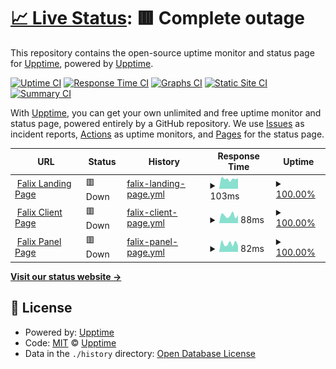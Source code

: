 # [📈 Live Status](https://demo.upptime.js.org): <!--live status--> **🟥 Complete outage**

This repository contains the open-source uptime monitor and status page for [Upptime](https://upptime.js.org), powered by [Upptime](https://github.com/upptime/upptime).

[![Uptime CI](https://github.com/lixxr/statusfalixnodes/workflows/Uptime%20CI/badge.svg)](https://github.com/upptime/upptime/actions?query=workflow%3A%22Uptime+CI%22)
[![Response Time CI](https://github.com/lixxr/statusfalixnodes/workflows/Response%20Time%20CI/badge.svg)](https://github.com/upptime/upptime/actions?query=workflow%3A%22Response+Time+CI%22)
[![Graphs CI](https://github.com/lixxr/statusfalixnodes/workflows/Graphs%20CI/badge.svg)](https://github.com/upptime/upptime/actions?query=workflow%3A%22Graphs+CI%22)
[![Static Site CI](https://github.com/lixxr/statusfalixnodes/workflows/Static%20Site%20CI/badge.svg)](https://github.com/upptime/upptime/actions?query=workflow%3A%22Static+Site+CI%22)
[![Summary CI](https://github.com/lixxr/statusfalixnodes/workflows/Summary%20CI/badge.svg)](https://github.com/upptime/upptime/actions?query=workflow%3A%22Summary+CI%22)

With [Upptime](https://upptime.js.org), you can get your own unlimited and free uptime monitor and status page, powered entirely by a GitHub repository. We use [Issues](https://github.com/upptime/upptime/issues) as incident reports, [Actions](https://github.com/upptime/upptime/actions) as uptime monitors, and [Pages](https://demo.upptime.js.org) for the status page.

<!--start: status pages-->
<!-- This summary is generated by Upptime (https://github.com/upptime/upptime) -->
<!-- Do not edit this manually, your changes will be overwritten -->
<!-- prettier-ignore -->
| URL | Status | History | Response Time | Uptime |
| --- | ------ | ------- | ------------- | ------ |
| <img alt="" src="https://favicons.githubusercontent.com/falixnodes.net" height="13"> [Falix Landing Page](https://falixnodes.net/) | 🟥 Down | [falix-landing-page.yml](https://github.com/lixxr/statusfalixnodes/commits/HEAD/history/falix-landing-page.yml) | <details><summary><img alt="Response time graph" src="./graphs/falix-landing-page/response-time-week.png" height="20"> 103ms</summary><br><a href="https://lixxr.github.io/statusfalixnodes/history/falix-landing-page"><img alt="Response time 197" src="https://img.shields.io/endpoint?url=https%3A%2F%2Fraw.githubusercontent.com%2Flixxr%2Fstatusfalixnodes%2FHEAD%2Fapi%2Ffalix-landing-page%2Fresponse-time.json"></a><br><a href="https://lixxr.github.io/statusfalixnodes/history/falix-landing-page"><img alt="24-hour response time 90" src="https://img.shields.io/endpoint?url=https%3A%2F%2Fraw.githubusercontent.com%2Flixxr%2Fstatusfalixnodes%2FHEAD%2Fapi%2Ffalix-landing-page%2Fresponse-time-day.json"></a><br><a href="https://lixxr.github.io/statusfalixnodes/history/falix-landing-page"><img alt="7-day response time 103" src="https://img.shields.io/endpoint?url=https%3A%2F%2Fraw.githubusercontent.com%2Flixxr%2Fstatusfalixnodes%2FHEAD%2Fapi%2Ffalix-landing-page%2Fresponse-time-week.json"></a><br><a href="https://lixxr.github.io/statusfalixnodes/history/falix-landing-page"><img alt="30-day response time 126" src="https://img.shields.io/endpoint?url=https%3A%2F%2Fraw.githubusercontent.com%2Flixxr%2Fstatusfalixnodes%2FHEAD%2Fapi%2Ffalix-landing-page%2Fresponse-time-month.json"></a><br><a href="https://lixxr.github.io/statusfalixnodes/history/falix-landing-page"><img alt="1-year response time 197" src="https://img.shields.io/endpoint?url=https%3A%2F%2Fraw.githubusercontent.com%2Flixxr%2Fstatusfalixnodes%2FHEAD%2Fapi%2Ffalix-landing-page%2Fresponse-time-year.json"></a></details> | <details><summary><a href="https://lixxr.github.io/statusfalixnodes/history/falix-landing-page">100.00%</a></summary><a href="https://lixxr.github.io/statusfalixnodes/history/falix-landing-page"><img alt="All-time uptime 100.00%" src="https://img.shields.io/endpoint?url=https%3A%2F%2Fraw.githubusercontent.com%2Flixxr%2Fstatusfalixnodes%2FHEAD%2Fapi%2Ffalix-landing-page%2Fuptime.json"></a><br><a href="https://lixxr.github.io/statusfalixnodes/history/falix-landing-page"><img alt="24-hour uptime 100.00%" src="https://img.shields.io/endpoint?url=https%3A%2F%2Fraw.githubusercontent.com%2Flixxr%2Fstatusfalixnodes%2FHEAD%2Fapi%2Ffalix-landing-page%2Fuptime-day.json"></a><br><a href="https://lixxr.github.io/statusfalixnodes/history/falix-landing-page"><img alt="7-day uptime 100.00%" src="https://img.shields.io/endpoint?url=https%3A%2F%2Fraw.githubusercontent.com%2Flixxr%2Fstatusfalixnodes%2FHEAD%2Fapi%2Ffalix-landing-page%2Fuptime-week.json"></a><br><a href="https://lixxr.github.io/statusfalixnodes/history/falix-landing-page"><img alt="30-day uptime 100.00%" src="https://img.shields.io/endpoint?url=https%3A%2F%2Fraw.githubusercontent.com%2Flixxr%2Fstatusfalixnodes%2FHEAD%2Fapi%2Ffalix-landing-page%2Fuptime-month.json"></a><br><a href="https://lixxr.github.io/statusfalixnodes/history/falix-landing-page"><img alt="1-year uptime 100.00%" src="https://img.shields.io/endpoint?url=https%3A%2F%2Fraw.githubusercontent.com%2Flixxr%2Fstatusfalixnodes%2FHEAD%2Fapi%2Ffalix-landing-page%2Fuptime-year.json"></a></details>
| <img alt="" src="https://favicons.githubusercontent.com/client.falixnodes.net" height="13"> [Falix Client Page](https://client.falixnodes.net/) | 🟥 Down | [falix-client-page.yml](https://github.com/lixxr/statusfalixnodes/commits/HEAD/history/falix-client-page.yml) | <details><summary><img alt="Response time graph" src="./graphs/falix-client-page/response-time-week.png" height="20"> 88ms</summary><br><a href="https://lixxr.github.io/statusfalixnodes/history/falix-client-page"><img alt="Response time 254" src="https://img.shields.io/endpoint?url=https%3A%2F%2Fraw.githubusercontent.com%2Flixxr%2Fstatusfalixnodes%2FHEAD%2Fapi%2Ffalix-client-page%2Fresponse-time.json"></a><br><a href="https://lixxr.github.io/statusfalixnodes/history/falix-client-page"><img alt="24-hour response time 64" src="https://img.shields.io/endpoint?url=https%3A%2F%2Fraw.githubusercontent.com%2Flixxr%2Fstatusfalixnodes%2FHEAD%2Fapi%2Ffalix-client-page%2Fresponse-time-day.json"></a><br><a href="https://lixxr.github.io/statusfalixnodes/history/falix-client-page"><img alt="7-day response time 88" src="https://img.shields.io/endpoint?url=https%3A%2F%2Fraw.githubusercontent.com%2Flixxr%2Fstatusfalixnodes%2FHEAD%2Fapi%2Ffalix-client-page%2Fresponse-time-week.json"></a><br><a href="https://lixxr.github.io/statusfalixnodes/history/falix-client-page"><img alt="30-day response time 94" src="https://img.shields.io/endpoint?url=https%3A%2F%2Fraw.githubusercontent.com%2Flixxr%2Fstatusfalixnodes%2FHEAD%2Fapi%2Ffalix-client-page%2Fresponse-time-month.json"></a><br><a href="https://lixxr.github.io/statusfalixnodes/history/falix-client-page"><img alt="1-year response time 254" src="https://img.shields.io/endpoint?url=https%3A%2F%2Fraw.githubusercontent.com%2Flixxr%2Fstatusfalixnodes%2FHEAD%2Fapi%2Ffalix-client-page%2Fresponse-time-year.json"></a></details> | <details><summary><a href="https://lixxr.github.io/statusfalixnodes/history/falix-client-page">100.00%</a></summary><a href="https://lixxr.github.io/statusfalixnodes/history/falix-client-page"><img alt="All-time uptime 100.00%" src="https://img.shields.io/endpoint?url=https%3A%2F%2Fraw.githubusercontent.com%2Flixxr%2Fstatusfalixnodes%2FHEAD%2Fapi%2Ffalix-client-page%2Fuptime.json"></a><br><a href="https://lixxr.github.io/statusfalixnodes/history/falix-client-page"><img alt="24-hour uptime 100.00%" src="https://img.shields.io/endpoint?url=https%3A%2F%2Fraw.githubusercontent.com%2Flixxr%2Fstatusfalixnodes%2FHEAD%2Fapi%2Ffalix-client-page%2Fuptime-day.json"></a><br><a href="https://lixxr.github.io/statusfalixnodes/history/falix-client-page"><img alt="7-day uptime 100.00%" src="https://img.shields.io/endpoint?url=https%3A%2F%2Fraw.githubusercontent.com%2Flixxr%2Fstatusfalixnodes%2FHEAD%2Fapi%2Ffalix-client-page%2Fuptime-week.json"></a><br><a href="https://lixxr.github.io/statusfalixnodes/history/falix-client-page"><img alt="30-day uptime 100.00%" src="https://img.shields.io/endpoint?url=https%3A%2F%2Fraw.githubusercontent.com%2Flixxr%2Fstatusfalixnodes%2FHEAD%2Fapi%2Ffalix-client-page%2Fuptime-month.json"></a><br><a href="https://lixxr.github.io/statusfalixnodes/history/falix-client-page"><img alt="1-year uptime 100.00%" src="https://img.shields.io/endpoint?url=https%3A%2F%2Fraw.githubusercontent.com%2Flixxr%2Fstatusfalixnodes%2FHEAD%2Fapi%2Ffalix-client-page%2Fuptime-year.json"></a></details>
| <img alt="" src="https://favicons.githubusercontent.com/panel.falixnodes.net" height="13"> [Falix Panel Page](https://panel.falixnodes.net/) | 🟥 Down | [falix-panel-page.yml](https://github.com/lixxr/statusfalixnodes/commits/HEAD/history/falix-panel-page.yml) | <details><summary><img alt="Response time graph" src="./graphs/falix-panel-page/response-time-week.png" height="20"> 82ms</summary><br><a href="https://lixxr.github.io/statusfalixnodes/history/falix-panel-page"><img alt="Response time 245" src="https://img.shields.io/endpoint?url=https%3A%2F%2Fraw.githubusercontent.com%2Flixxr%2Fstatusfalixnodes%2FHEAD%2Fapi%2Ffalix-panel-page%2Fresponse-time.json"></a><br><a href="https://lixxr.github.io/statusfalixnodes/history/falix-panel-page"><img alt="24-hour response time 78" src="https://img.shields.io/endpoint?url=https%3A%2F%2Fraw.githubusercontent.com%2Flixxr%2Fstatusfalixnodes%2FHEAD%2Fapi%2Ffalix-panel-page%2Fresponse-time-day.json"></a><br><a href="https://lixxr.github.io/statusfalixnodes/history/falix-panel-page"><img alt="7-day response time 82" src="https://img.shields.io/endpoint?url=https%3A%2F%2Fraw.githubusercontent.com%2Flixxr%2Fstatusfalixnodes%2FHEAD%2Fapi%2Ffalix-panel-page%2Fresponse-time-week.json"></a><br><a href="https://lixxr.github.io/statusfalixnodes/history/falix-panel-page"><img alt="30-day response time 83" src="https://img.shields.io/endpoint?url=https%3A%2F%2Fraw.githubusercontent.com%2Flixxr%2Fstatusfalixnodes%2FHEAD%2Fapi%2Ffalix-panel-page%2Fresponse-time-month.json"></a><br><a href="https://lixxr.github.io/statusfalixnodes/history/falix-panel-page"><img alt="1-year response time 245" src="https://img.shields.io/endpoint?url=https%3A%2F%2Fraw.githubusercontent.com%2Flixxr%2Fstatusfalixnodes%2FHEAD%2Fapi%2Ffalix-panel-page%2Fresponse-time-year.json"></a></details> | <details><summary><a href="https://lixxr.github.io/statusfalixnodes/history/falix-panel-page">100.00%</a></summary><a href="https://lixxr.github.io/statusfalixnodes/history/falix-panel-page"><img alt="All-time uptime 100.00%" src="https://img.shields.io/endpoint?url=https%3A%2F%2Fraw.githubusercontent.com%2Flixxr%2Fstatusfalixnodes%2FHEAD%2Fapi%2Ffalix-panel-page%2Fuptime.json"></a><br><a href="https://lixxr.github.io/statusfalixnodes/history/falix-panel-page"><img alt="24-hour uptime 100.00%" src="https://img.shields.io/endpoint?url=https%3A%2F%2Fraw.githubusercontent.com%2Flixxr%2Fstatusfalixnodes%2FHEAD%2Fapi%2Ffalix-panel-page%2Fuptime-day.json"></a><br><a href="https://lixxr.github.io/statusfalixnodes/history/falix-panel-page"><img alt="7-day uptime 100.00%" src="https://img.shields.io/endpoint?url=https%3A%2F%2Fraw.githubusercontent.com%2Flixxr%2Fstatusfalixnodes%2FHEAD%2Fapi%2Ffalix-panel-page%2Fuptime-week.json"></a><br><a href="https://lixxr.github.io/statusfalixnodes/history/falix-panel-page"><img alt="30-day uptime 100.00%" src="https://img.shields.io/endpoint?url=https%3A%2F%2Fraw.githubusercontent.com%2Flixxr%2Fstatusfalixnodes%2FHEAD%2Fapi%2Ffalix-panel-page%2Fuptime-month.json"></a><br><a href="https://lixxr.github.io/statusfalixnodes/history/falix-panel-page"><img alt="1-year uptime 100.00%" src="https://img.shields.io/endpoint?url=https%3A%2F%2Fraw.githubusercontent.com%2Flixxr%2Fstatusfalixnodes%2FHEAD%2Fapi%2Ffalix-panel-page%2Fuptime-year.json"></a></details>

<!--end: status pages-->

[**Visit our status website →**](https://demo.upptime.js.org)

## 📄 License

- Powered by: [Upptime](https://github.com/upptime/upptime)
- Code: [MIT](./LICENSE) © [Upptime](https://upptime.js.org)
- Data in the `./history` directory: [Open Database License](https://opendatacommons.org/licenses/odbl/1-0/)
